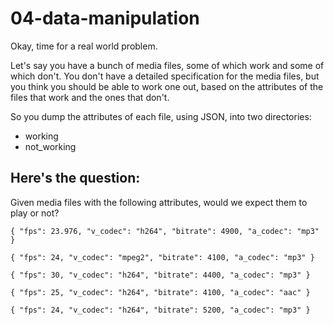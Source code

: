 04-data-manipulation
====================

Okay, time for a real world problem.  

Let's say you have a bunch of media files, some of which work and some of which don't.
You don't have a detailed specification for the media files, but you think you should be
able to work one out, based on the attributes of the files that work and the ones that don't.

So you dump the attributes of each file, using JSON, into two directories:

* working
* not_working

Here's the question:  
--
  
   
Given media files with the following attributes, would we expect them to play or not?

`{
	"fps": 23.976,
	"v_codec": "h264",
	"bitrate": 4900,
	"a_codec": "mp3"
}`

`{
	"fps": 24,
	"v_codec": "mpeg2",
	"bitrate": 4100,
	"a_codec": "mp3"
}`

`{
	"fps": 30,
	"v_codec": "h264",
	"bitrate": 4400,
	"a_codec": "mp3"
}`

`{
	"fps": 25,
	"v_codec": "h264",
	"bitrate": 4100,
	"a_codec": "aac"
}`

`{
	"fps": 24,
	"v_codec": "h264",
	"bitrate": 5200,
	"a_codec": "mp3"
}`
